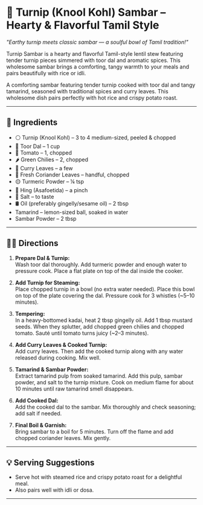 # 🌿 Turnip (Knool Kohl) Sambar – Hearty & Flavorful Tamil Style

*"Earthy turnip meets classic sambar — a soulful bowl of Tamil tradition!"*

Turnip Sambar is a hearty and flavorful Tamil-style lentil stew featuring tender turnip pieces simmered with toor dal and aromatic spices. This wholesome sambar brings a comforting, tangy warmth to your meals and pairs beautifully with rice or idli.

A comforting sambar featuring tender turnip cooked with toor dal and tangy tamarind, seasoned with traditional spices and curry leaves. This wholesome dish pairs perfectly with hot rice and crispy potato roast.

---

## 📝 Ingredients

- ⚪ Turnip (Knool Kohl) – 3 to 4 medium-sized, peeled & chopped  
- 🌾 Toor Dal – 1 cup  
- 🍅 Tomato – 1, chopped  
- 🌶️ Green Chilies – 2, chopped  
- 🌿 Curry Leaves – a few  
- 🌿 Fresh Coriander Leaves – handful, chopped  
- 🟡 Turmeric Powder – ¼ tsp  
- 🔸 Hing (Asafoetida) – a pinch  
- 🧂 Salt – to taste  
- 🛢️ Oil (preferably gingelly/sesame oil) – 2 tbsp  
- Tamarind – lemon-sized ball, soaked in water  
- Sambar Powder – 2 tbsp  

---

## 👩‍🍳 Directions

1. **Prepare Dal & Turnip:**  
   Wash toor dal thoroughly. Add turmeric powder and enough water to pressure cook. Place a flat plate on top of the dal inside the cooker.

2. **Add Turnip for Steaming:**  
   Place chopped turnip in a bowl (no extra water needed). Place this bowl on top of the plate covering the dal. Pressure cook for 3 whistles (~5–10 minutes).

3. **Tempering:**  
   In a heavy-bottomed kadai, heat 2 tbsp gingelly oil. Add 1 tbsp mustard seeds. When they splutter, add chopped green chilies and chopped tomato. Sauté until tomato turns juicy (~2–3 minutes).

4. **Add Curry Leaves & Cooked Turnip:**  
   Add curry leaves. Then add the cooked turnip along with any water released during cooking. Mix well.

5. **Tamarind & Sambar Powder:**  
   Extract tamarind pulp from soaked tamarind. Add this pulp, sambar powder, and salt to the turnip mixture. Cook on medium flame for about 10 minutes until raw tamarind smell disappears.

6. **Add Cooked Dal:**  
   Add the cooked dal to the sambar. Mix thoroughly and check seasoning; add salt if needed.

7. **Final Boil & Garnish:**  
   Bring sambar to a boil for 5 minutes. Turn off the flame and add chopped coriander leaves. Mix gently.

---

## 💡 Serving Suggestions  
- Serve hot with steamed rice and crispy potato roast for a delightful meal.  
- Also pairs well with idli or dosa. 

---
